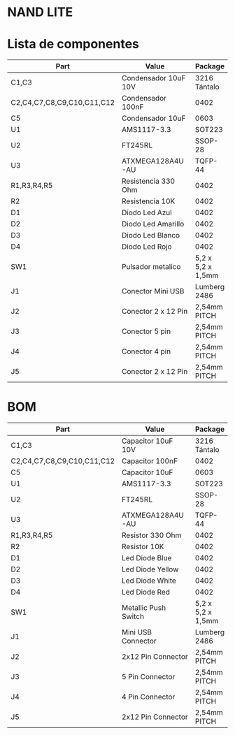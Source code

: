 # NAND LITE

# Lista de componentes

| Part                       | Value                            | Package           |
| -------------------------- | -------------------------------- | ------------------|
| C1,C3                      | Condensador 10uF 10V             | 3216 Tántalo      |
| C2,C4,C7,C8,C9,C10,C11,C12 | Condensador 100nF                | 0402              |
| C5                         | Condensador 10uF                 | 0603              |
| U1                         | AMS1117-3.3                      | SOT223            |
| U2                         | FT245RL                          | SSOP-28           |
| U3                         | ATXMEGA128A4U-AU                 | TQFP-44           |
| R1,R3,R4,R5                | Resistencia 330 Ohm              | 0402              |
| R2                         | Resistencia 10K                  | 0402              |
| D1                         | Diodo Led Azul                   | 0402              |
| D2                         | Diodo Led Amarillo               | 0402              |
| D3                         | Diodo Led Blanco                 | 0402              |
| D4                         | Diodo Led Rojo                   | 0402              |
| SW1                        | Pulsador metalico                | 5,2 x 5,2 x 1,5mm |
| J1                         | Conector Mini USB                | Lumberg 2486      |
| J2                         | Conector 2 x 12 Pin              | 2,54mm PITCH      |
| J3                         | Conector 5 pin                   | 2,54mm PITCH      |
| J4                         | Conector 4 pin                   | 2,54mm PITCH      |
| J5                         | Conector 2 x 12 Pin              | 2,54mm PITCH      |



# BOM

| Part                       | Value                            | Package           |
| -------------------------- | -------------------------------- | ------------------|
| C1,C3                      | Capacitor 10uF 10V               | 3216 Tántalo      |
| C2,C4,C7,C8,C9,C10,C11,C12 | Capacitor   100nF                | 0402              |
| C5                         | Capacitor   10uF                 | 0603              |
| U1                         | AMS1117-3.3                      | SOT223            |
| U2                         | FT245RL                          | SSOP-28           |
| U3                         | ATXMEGA128A4U-AU                 | TQFP-44           |
| R1,R3,R4,R5                | Resistor 330 Ohm                 | 0402              |
| R2                         | Resistor 10K                     | 0402              |
| D1                         | Led Diode Blue                   | 0402              |
| D2                         | Led Diode Yellow                 | 0402              |
| D3                         | Led Diode White                  | 0402              |
| D4                         | Led Diode Red                    | 0402              |
| SW1                        | Metallic Push Switch             | 5,2 x 5,2 x 1,5mm |
| J1                         | Mini USB Connector               | Lumberg 2486      |
| J2                         | 2x12 Pin Connector               | 2,54mm PITCH      |
| J3                         | 5 Pin Connector                  | 2,54mm PITCH      |
| J4                         | 4 Pin Connector                  | 2,54mm PITCH      |
| J5                         | 2x12 Pin Connector               | 2,54mm PITCH      |

